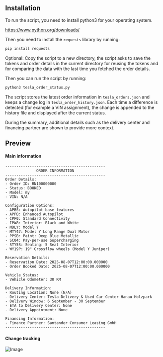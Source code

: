 ## Installation

To run the script, you need to install python3 for your operating system.

https://www.python.org/downloads/

Then you need to install the `requests` library by running:
```sh
pip install requests
```

Optional: Copy the script to a new directory, the script asks to save the tokens and order details in the current directory for reusing the tokens and for comparing the data with the last time you fetched the order details.

Then you can run the script by running:
```sh
python3 tesla_order_status.py
```

The script stores the latest order information in `tesla_orders.json` and keeps a change log in `tesla_order_history.json`. Each time a difference is detected (for example a VIN assignment), the change is appended to the history file and displayed after the current status.

During the summary, additional details such as the delivery center and financing partner are shown to provide more context.

## Preview

#### Main information
```
---------------------------------------------
              ORDER INFORMATION
---------------------------------------------
Order Details:
- Order ID: RN100000000
- Status: BOOKED
- Model: my
- VIN: N/A

Configuration Options:
- APBS: Autopilot base features
- APPB: Enhanced Autopilot
- CPF0: Standard Connectivity
- IPW8: Interior: Black and White
- MDLY: Model Y
- MTY47: Model Y Long Range Dual Motor
- PPSB: Paint: Deep Blue Metallic
- SC04: Pay-per-use Supercharging
- STY5S: Seating: 5 Seat Interior
- WY19P: 19" Crossflow wheels (Model Y Juniper)

Reservation Details:
- Reservation Date: 2025-08-07T12:00:00.000000
- Order Booked Date: 2025-08-07T12:00:00.000000

Vehicle Status:
- Vehicle Odometer: 30 KM

Delivery Information:
- Routing Location: None (N/A)
- Delivery Center: Tesla Delivery & Used Car Center Hanau Holzpark
- Delivery Window: 6 September - 30 September
- ETA to Delivery Center: None
- Delivery Appointment: None

Financing Information:
- Finance Partner: Santander Consumer Leasing GmbH
---------------------------------------------
```


#### Change tracking
![Image](https://github.com/user-attachments/assets/4f1f05cb-743e-4605-97ff-3c1d0d6ff67d)


